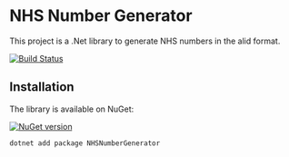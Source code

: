 # NHS Number Generator

This project is a .Net library to generate NHS numbers in the alid format.

[![Build Status](https://github.com/baynezy/NHSNumberGenerator/workflows/Test%20and%20Deploy%20Library/badge.svg)](https://github.com/baynezy/NHSNumberGenerator/actions?query=workflow%3ATest%20and%20Deploy%20Library)

## Installation

The library is available on NuGet:

[![NuGet version](https://badge.fury.io/nu/NHSNumberGenerator.svg)](http://badge.fury.io/nu/NHSNumberGenerator)

```powershell
dotnet add package NHSNumberGenerator
```